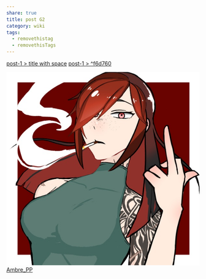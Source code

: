 ```yaml
---
share: true
title: post G2
category: wiki
tags:
  - removethistag
  - removethisTags
---
```




[post-1 > title with space](../post-1.md#title%20with%20space)
[post-1 > ^f6d760](../post-1.md#^f6d760)

![Ambre|200](../../../assets/image/Ambre_PP.jpeg)
[Ambre_PP](../../../assets/image/Ambre_PP.jpeg)